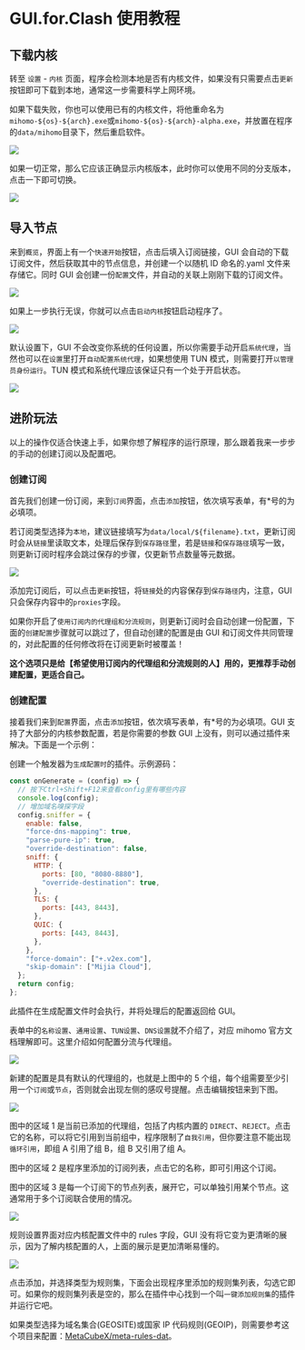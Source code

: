 # GUI.for.Clash 使用教程

## 下载内核

转至 `设置` - `内核` 页面，程序会检测本地是否有内核文件，如果没有只需要点击`更新`按钮即可下载到本地，通常这一步需要科学上网环境。

如果下载失败，你也可以使用已有的内核文件，将他重命名为`mihomo-${os}-${arch}.exe`或`mihomo-${os}-${arch}-alpha.exe`，并放置在程序的`data/mihomo`目录下，然后重启软件。

![](/zh/resources/gfc/205_how_to_use.png)

如果一切正常，那么它应该正确显示内核版本，此时你可以使用不同的分支版本，点击一下即可切换。

![](/zh/resources/gfc/206_how_to_use.png)

## 导入节点

来到`概览`，界面上有一个`快速开始`按钮，点击后填入订阅链接，GUI 会自动的下载订阅文件，然后获取其中的节点信息，并创建一个以随机 ID 命名的.yaml 文件来存储它。同时 GUI 会创建一份`配置`文件，并自动的关联上刚刚下载的订阅文件。

![](/zh/resources/gfc/200_how_to_use.png)

如果上一步执行无误，你就可以点击`启动内核`按钮启动程序了。

![](/zh/resources/gfc/207_how_to_use.png)

默认设置下，GUI 不会改变你系统的任何设置，所以你需要手动开启`系统代理`，当然也可以在`设置`里打开`自动配置系统代理`，如果想使用 TUN 模式，则需要打开`以管理员身份运行`。TUN 模式和系统代理应该保证只有一个处于开启状态。

![](/zh/resources/gfc/208_how_to_use.png)

## 进阶玩法

以上的操作仅适合快速上手，如果你想了解程序的运行原理，那么跟着我来一步步的手动的创建订阅以及配置吧。

### 创建订阅

首先我们创建一份订阅，来到`订阅`界面，点击`添加`按钮，依次填写表单，有\*号的为必填项。

若订阅类型选择为`本地`，建议链接填写为`data/local/${filename}.txt`，更新订阅时会从`链接`里读取文本，处理后保存到`保存路径`里，若是`链接`和`保存路径`填写一致，则更新订阅时程序会跳过保存的步骤，仅更新节点数量等元数据。

![](/zh/resources/gfc/201_how_to_use.png)

添加完订阅后，可以点击`更新`按钮，将`链接`处的内容保存到`保存路径`内，注意，GUI 只会保存内容中的`proxies`字段。

如果你开启了`使用订阅内的代理组和分流规则`，则更新订阅时会自动创建一份配置，下面的`创建配置`步骤就可以跳过了，但自动创建的配置是由 GUI 和订阅文件共同管理的，对此配置的任何修改将在订阅更新时被覆盖！

**这个选项只是给【希望使用订阅内的代理组和分流规则的人】用的，更推荐手动创建配置，更适合自己。**

### 创建配置

接着我们来到`配置`界面，点击`添加`按钮，依次填写表单，有\*号的为必填项。GUI 支持了大部分的内核参数配置，若是你需要的参数 GUI 上没有，则可以通过插件来解决。下面是一个示例：

创建一个触发器为`生成配置时`的插件。示例源码：

```javascript
const onGenerate = (config) => {
  // 按下Ctrl+Shift+F12来查看config里有哪些内容
  console.log(config);
  // 增加域名嗅探字段
  config.sniffer = {
    enable: false,
    "force-dns-mapping": true,
    "parse-pure-ip": true,
    "override-destination": false,
    sniff: {
      HTTP: {
        ports: [80, "8080-8880"],
        "override-destination": true,
      },
      TLS: {
        ports: [443, 8443],
      },
      QUIC: {
        ports: [443, 8443],
      },
    },
    "force-domain": ["+.v2ex.com"],
    "skip-domain": ["Mijia Cloud"],
  };
  return config;
};
```

此插件在生成配置文件时会执行，并将处理后的配置返回给 GUI。

表单中的`名称设置`、`通用设置`、`TUN设置`、`DNS设置`就不介绍了，对应 mihomo 官方文档理解即可。这里介绍如何配置分流与代理组。

![](/zh/resources/gfc/209_how_to_use.png)

新建的配置是具有默认的代理组的，也就是上图中的 5 个组，每个组需要至少引用一个`订阅`或`节点`，否则就会出现左侧的感叹号提醒。点击编辑按钮来到下图。

![](/zh/resources/gfc/210_how_to_use.png)

图中的区域 1 是当前已添加的代理组，包括了内核内置的 `DIRECT`、`REJECT`。点击它的名称，可以将它引用到当前组中，程序限制了`自我引用`，但你要注意不能出现`循环引用`，即组 A 引用了组 B，组 B 又引用了组 A。

图中的区域 2 是程序里添加的订阅列表，点击它的名称，即可引用这个订阅。

图中的区域 3 是每一个订阅下的节点列表，展开它，可以单独引用某个节点。这通常用于多个订阅联合使用的情况。

![](/zh/resources/gfc/211_how_to_use.png)

规则设置界面对应内核配置文件中的 rules 字段，GUI 没有将它变为更清晰的展示，因为了解内核配置的人，上面的展示是更加清晰易懂的。

![](/zh/resources/gfc/212_how_to_use.png)

点击添加，并选择类型为规则集，下面会出现程序里添加的规则集列表，勾选它即可。如果你的规则集列表是空的，那么在插件中心找到一个叫`一键添加规则集`的插件并运行它吧。

如果类型选择为域名集合(GEOSITE)或国家 IP 代码规则(GEOIP)，则需要参考这个项目来配置：[MetaCubeX/meta-rules-dat](https://github.com/MetaCubeX/meta-rules-dat)。
